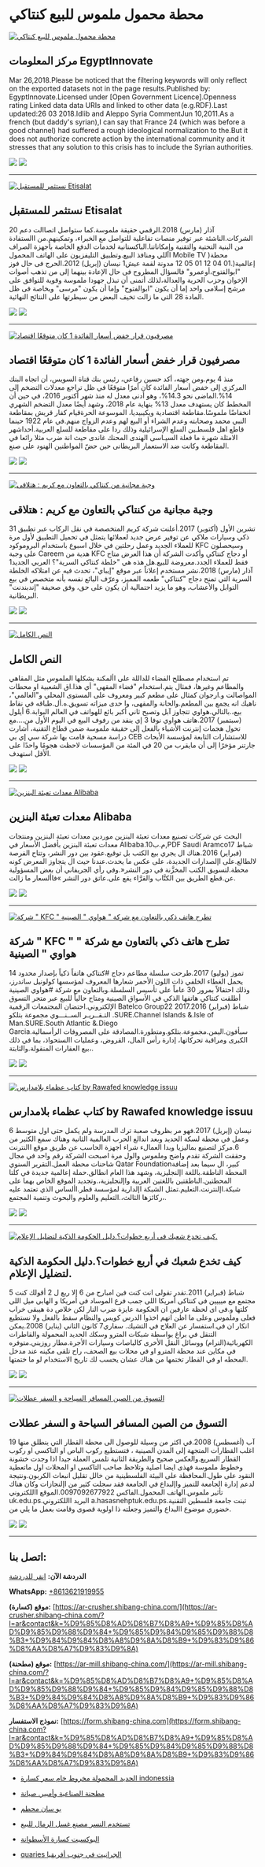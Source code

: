 # محطة محمول ملموس للبيع كنتاكي

<a href="https://swt.shibang-china.com/?l=ar&img&k=%D9%85%D8%AD%D8%B7%D8%A9+%D9%85%D8%AD%D9%85%D9%88%D9%84+%D9%85%D9%84%D9%85%D9%88%D8%B3+%D9%84%D9%84%D8%A8%D9%8A%D8%B9+%D9%83%D9%86%D8%AA%D8%A7%D9%83%D9%8A" target="_blank">![محطة محمول ملموس للبيع كنتاكي](http://static.shibang-china.com/all-800x300/872.jpg)</a>

## مركز المعلومات EgyptInnovate
Mar 26,2018.Please be noticed that the filtering keywords will only reflect on the exported datasets not in the page results.Published by: EgyptInnovate.Licensed under [Open Government Licence].Openness rating Linked data data URIs and linked to other data (e.g.RDF).Last updated:26 03 2018.Idlib and Aleppo Syria CommentJun 10,2011.As a french (but daddy&#39;s syrian),I can say that France 24 (which was before a good channel) had suffered a rough ideological normalization to the.But it does not authorize concrete action by the international community and it stresses that any solution to this crisis has to include the Syrian authorities.


<a href="https://whatsapp.shibangsoft.com/WhatsApp.php" target="_blank" title="WhatsApp">![](http://static.shibang-china.com/icon/whatsapp.png)</a> <a href="https://swt.shibang-china.com/?l=ar&icon&k=%D9%85%D8%AD%D8%B7%D8%A9+%D9%85%D8%AD%D9%85%D9%88%D9%84+%D9%85%D9%84%D9%85%D9%88%D8%B3+%D9%84%D9%84%D8%A8%D9%8A%D8%B9+%D9%83%D9%86%D8%AA%D8%A7%D9%83%D9%8A" target="_blank">![](http://static.shibang-china.com/icon/chat-ar.png)</a>

---

<a href="https://swt.shibang-china.com/?l=ar&img&k=%D9%85%D8%AD%D8%B7%D8%A9+%D9%85%D8%AD%D9%85%D9%88%D9%84+%D9%85%D9%84%D9%85%D9%88%D8%B3+%D9%84%D9%84%D8%A8%D9%8A%D8%B9+%D9%83%D9%86%D8%AA%D8%A7%D9%83%D9%8A" target="_blank">![نستثمر للمستقبل Etisalat](http://static.shibang-china.com/all-800x300/1508.jpg)</a>

## نستثمر للمستقبل Etisalat
20 آذار (مارس) 2018.الرقمي حقيقة ملموسة.كما ستواصل اتصاالت دعم الشركات.الناشئة عبر توفير منصات تفاعلية للتواصل مع الخبراء، وتمكينهم.من االستفادة من البنية التحتية والتقنية وإمكاناتنا.الباكستانية لخدمات الدفع الخاصة بأجهزة الصراف اآللي ومنافذ البيع.وتطبيق التليفزيون على الهاتف المحمول Mobile TV )محطة إعالمية(.01 04 12 01 05 12 مدونة لقمة عيش1 نيسان (إبريل) 2012.الحرج فى حال فوز &quot;ابوالفتوح،أوعمرو&quot; فالسؤال المطروح فى حال الإعادة بينهما إلى من تذهب أصوات الإخوان وحزب الحرية والعدالة،لذلك أتمنى أن تبذل جهودا ملموسة وقوية للتوافق على مرشح إسلامى واحد إما أن يكون &quot;ابوالفتوح&quot; وإما أن يكون &quot;مرسى&quot; وبخاصة فى ظل المادة 28 التى ما زالت تخيف البعض من سيطرتها على النتائج النهائية.


<a href="https://whatsapp.shibangsoft.com/WhatsApp.php" target="_blank" title="WhatsApp">![](http://static.shibang-china.com/icon/whatsapp.png)</a> <a href="https://swt.shibang-china.com/?l=ar&icon&k=%D9%85%D8%AD%D8%B7%D8%A9+%D9%85%D8%AD%D9%85%D9%88%D9%84+%D9%85%D9%84%D9%85%D9%88%D8%B3+%D9%84%D9%84%D8%A8%D9%8A%D8%B9+%D9%83%D9%86%D8%AA%D8%A7%D9%83%D9%8A" target="_blank">![](http://static.shibang-china.com/icon/chat-ar.png)</a>

---

<a href="https://swt.shibang-china.com/?l=ar&img&k=%D9%85%D8%AD%D8%B7%D8%A9+%D9%85%D8%AD%D9%85%D9%88%D9%84+%D9%85%D9%84%D9%85%D9%88%D8%B3+%D9%84%D9%84%D8%A8%D9%8A%D8%B9+%D9%83%D9%86%D8%AA%D8%A7%D9%83%D9%8A" target="_blank">![مصرفيون قرار خفض أسعار الفائدة 1 كان متوقعًا اقتصاد](http://static.shibang-china.com/all-800x300/1337.jpg)</a>

## مصرفيون قرار خفض أسعار الفائدة 1 كان متوقعًا اقتصاد
منذ 4 يوم.ومن جهته، أكد حسين رفاعي، رئيس بنك قناة السويس، أن اتجاه البنك المركزي إلى خفض أسعار الفائدة كان أمرًا متوقعًا في ظل تراجع معدلات التضخم إلى 14%.الماضى نحو 14.3%، وهو أدنى معدل له منذ شهر أكتوبر 2016، في حين أن المخطط كان يستهدف معدل 13% بنهاية عام 2018، وشهد أيضًا معدل التضخم الشهري انخفاضًا ملموسًا.مقاطعة اقتصادية ويكيبيديا، الموسوعة الحرةقيام كفار قريش بمقاطعة النبي محمد وصحابته وعدم الشراء أو البيع لهم وعدم الزواج منهم.في عام 1922 حينما قاطع اهل فلسطـين السلع الإسرائيلية وذلك ردا على مقاطعة للسلع العربية.أحداشهر الامثلة شهرة ما فعلة السيـاسى الهندى المحنك غاندى حيث انة ضرب مثلا رائعا في المقاطعة وكانت ضد الاستعمار البريطانى حين حضّ المواطنين الهنود على صنع.


<a href="https://whatsapp.shibangsoft.com/WhatsApp.php" target="_blank" title="WhatsApp">![](http://static.shibang-china.com/icon/whatsapp.png)</a> <a href="https://swt.shibang-china.com/?l=ar&icon&k=%D9%85%D8%AD%D8%B7%D8%A9+%D9%85%D8%AD%D9%85%D9%88%D9%84+%D9%85%D9%84%D9%85%D9%88%D8%B3+%D9%84%D9%84%D8%A8%D9%8A%D8%B9+%D9%83%D9%86%D8%AA%D8%A7%D9%83%D9%8A" target="_blank">![](http://static.shibang-china.com/icon/chat-ar.png)</a>

---

<a href="https://swt.shibang-china.com/?l=ar&img&k=%D9%85%D8%AD%D8%B7%D8%A9+%D9%85%D8%AD%D9%85%D9%88%D9%84+%D9%85%D9%84%D9%85%D9%88%D8%B3+%D9%84%D9%84%D8%A8%D9%8A%D8%B9+%D9%83%D9%86%D8%AA%D8%A7%D9%83%D9%8A" target="_blank">![وجبة مجانية من كنتاكي بالتعاون مع كريم : هتلاقى](http://static.shibang-china.com/all-800x300/926.jpg)</a>

## وجبة مجانية من كنتاكي بالتعاون مع كريم : هتلاقى
31 تشرين الأول (أكتوبر) 2017.أعلنت شركة كريم المتخصصة في نقل الركاب عبر تطبيق ذكي وسيارات ملاكي عن توفير عرض جديد لعملائها يتمثل في تحميل التطبيق لأول مرة للعملاء الجديد وعمل رحلتين في خلال اسبوع باستخدام البروموكود KFC وسيحصلون على وجبة Careem هدية من KFC أو دجاج كنتاكي وأكدت الشركة أن هذا العرض متاح فقط للعملاء الجدد.معروضة للبيع.هل هذه هي &quot;خلطة كنتاكي السرية&quot;؟ العربي الجديد1 آذار (مارس) 2018.نشر مستخدم إعلاناً عبر موقع &quot;إيباي&quot;، تحدث فيه عن امتلاكه الخلطة السرية التي تمنح دجاج &quot;كنتاكي&quot; طعمه المميز، وعرّف البائع نفسه بأنه متخصص في بيع التوابل والأعشاب، وهو ما يزيد احتمالية أن يكون على حق، وفق صحيفة &quot;إندبندنت&quot; البريطانية.


<a href="https://whatsapp.shibangsoft.com/WhatsApp.php" target="_blank" title="WhatsApp">![](http://static.shibang-china.com/icon/whatsapp.png)</a> <a href="https://swt.shibang-china.com/?l=ar&icon&k=%D9%85%D8%AD%D8%B7%D8%A9+%D9%85%D8%AD%D9%85%D9%88%D9%84+%D9%85%D9%84%D9%85%D9%88%D8%B3+%D9%84%D9%84%D8%A8%D9%8A%D8%B9+%D9%83%D9%86%D8%AA%D8%A7%D9%83%D9%8A" target="_blank">![](http://static.shibang-china.com/icon/chat-ar.png)</a>

---

<a href="https://swt.shibang-china.com/?l=ar&img&k=%D9%85%D8%AD%D8%B7%D8%A9+%D9%85%D8%AD%D9%85%D9%88%D9%84+%D9%85%D9%84%D9%85%D9%88%D8%B3+%D9%84%D9%84%D8%A8%D9%8A%D8%B9+%D9%83%D9%86%D8%AA%D8%A7%D9%83%D9%8A" target="_blank">![النص الكامل](http://static.shibang-china.com/all-800x300/903.jpg)</a>

## النص الكامل
تم استخدام مصطلح الفضاء للداللة على األمكنة بشكلها الملموس مثل المقاهي والمطاعم وغيرها، فمثال يتم.استخدام &quot;فضاء المقهى&quot; أي هذا.اق الشعبية او محطات المواصالت و.ارجوان كمثال على مطعم كبير ومعروف على المستوى المحلي و&quot;العالمي&quot;، ناهيك انه يجمع بين المطعم.والحانة والمقهى، وا حدى ميزاته تسويق.ه.أل.طباقه في نقاط بيع،.بالتالي.هواوي تتجاوز آبل وتصبح ثاني أكبر بائع للهواتف في العالم البوابة.6 أيلول (سبتمبر) 2017.هاتف هواوي نوفا 3 إي ينفد من رفوف البيع في اليوم الأول من….مع تحول هجمات إنترنت الأشياء بالفعل إلى حقيقة ملموسة ضمن قطاع التقنية، أشارت دراسة مسحية قامت بها شركة سي إي بي CEB للاستشارات التابعة لمؤسسة الأبحاث جارتنر مؤخرًا إلى أن مايقرب من 20 في المئة من المؤسسات لاحظت هجومًا واحدًا على الأقل استهدف.


<a href="https://whatsapp.shibangsoft.com/WhatsApp.php" target="_blank" title="WhatsApp">![](http://static.shibang-china.com/icon/whatsapp.png)</a> <a href="https://swt.shibang-china.com/?l=ar&icon&k=%D9%85%D8%AD%D8%B7%D8%A9+%D9%85%D8%AD%D9%85%D9%88%D9%84+%D9%85%D9%84%D9%85%D9%88%D8%B3+%D9%84%D9%84%D8%A8%D9%8A%D8%B9+%D9%83%D9%86%D8%AA%D8%A7%D9%83%D9%8A" target="_blank">![](http://static.shibang-china.com/icon/chat-ar.png)</a>

---

<a href="https://swt.shibang-china.com/?l=ar&img&k=%D9%85%D8%AD%D8%B7%D8%A9+%D9%85%D8%AD%D9%85%D9%88%D9%84+%D9%85%D9%84%D9%85%D9%88%D8%B3+%D9%84%D9%84%D8%A8%D9%8A%D8%B9+%D9%83%D9%86%D8%AA%D8%A7%D9%83%D9%8A" target="_blank">![معدات تعبئة البنزين Alibaba](http://static.shibang-china.com/all-800x300/921.jpg)</a>

## معدات تعبئة البنزين Alibaba
البحث عن شركات تصنيع معدات تعبئة البنزين موردين معدات تعبئة البنزين ومنتجات معدات تعبئة البنزين بأفضل الأسعار في Alibaba.10م.ب,PDF Saudi Aramco17 شباط (فبراير) 2016.هناك ال يجري بيع الكتب بل توقيع.عقود بين دور النشر، وتتاح الفرصة لالطالع.على اإلصدارات الجديدة، على عكس ما يحدث.عندنا حيث ال يتجاوز المعرض كونه محطة.لتسويق الكتب المخزَّنة في دور النشر«.وفي رأي الجريفاني أن بعض المسؤولية عن.قطع الطريق بين الكتَّاب والقرَّاء يقع على.عاتق دور النشر »فاألسعار ما زالت.


<a href="https://whatsapp.shibangsoft.com/WhatsApp.php" target="_blank" title="WhatsApp">![](http://static.shibang-china.com/icon/whatsapp.png)</a> <a href="https://swt.shibang-china.com/?l=ar&icon&k=%D9%85%D8%AD%D8%B7%D8%A9+%D9%85%D8%AD%D9%85%D9%88%D9%84+%D9%85%D9%84%D9%85%D9%88%D8%B3+%D9%84%D9%84%D8%A8%D9%8A%D8%B9+%D9%83%D9%86%D8%AA%D8%A7%D9%83%D9%8A" target="_blank">![](http://static.shibang-china.com/icon/chat-ar.png)</a>

---

<a href="https://swt.shibang-china.com/?l=ar&img&k=%D9%85%D8%AD%D8%B7%D8%A9+%D9%85%D8%AD%D9%85%D9%88%D9%84+%D9%85%D9%84%D9%85%D9%88%D8%B3+%D9%84%D9%84%D8%A8%D9%8A%D8%B9+%D9%83%D9%86%D8%AA%D8%A7%D9%83%D9%8A" target="_blank">![شركة &quot; KFC &quot; تطرح هاتف ذكي بالتعاون مع شركة &quot; هواوي &quot; الصينية](http://static.shibang-china.com/all-800x300/1346.jpg)</a>

## شركة &quot; KFC &quot; تطرح هاتف ذكي بالتعاون مع شركة &quot; هواوي &quot; الصينية
14 تموز (يوليو) 2017.طرحت سلسلة مطاعم دجاج #كنتاكي هاتفاً ذكياً بإصدار محدود يحمل الغطاء الخلفي ذات اللون الأحمر شعارها المعروف لمؤسسها كولونيل ساندرز، وذلك احتفالاً بمرور 30 عاماً على تأسيس السلسلة.وبالتعاون مع شركة #هواوي الصينية أطلقت كنتاكي هاتفها الذكي في الأسواق الصينية ومتاح حالياً للبيع عبر متجر التسوق الإلكتروني.احتضان المجتمعات الرقمية Batelco Group22 شباط (فبراير) 2017.2016 التـقــريـر الســنـــوي مجموعة بتلكو .SURE.Channel Islands &amp;.Isle of Man.SURE.South Atlantic &amp;.Diego Garcia.سبأفون.اليمن.مجموعة.بتلكو.ومتطورة.المصادقة على المصروفات الرأسمالية الكبرى ومراقبة تحركاتها، إدارة رأس المال، القروض، وعمليات االستحواذ، بما في ذلك بيع العقارات المنقولة.والثابتة،.


<a href="https://whatsapp.shibangsoft.com/WhatsApp.php" target="_blank" title="WhatsApp">![](http://static.shibang-china.com/icon/whatsapp.png)</a> <a href="https://swt.shibang-china.com/?l=ar&icon&k=%D9%85%D8%AD%D8%B7%D8%A9+%D9%85%D8%AD%D9%85%D9%88%D9%84+%D9%85%D9%84%D9%85%D9%88%D8%B3+%D9%84%D9%84%D8%A8%D9%8A%D8%B9+%D9%83%D9%86%D8%AA%D8%A7%D9%83%D9%8A" target="_blank">![](http://static.shibang-china.com/icon/chat-ar.png)</a>

---

<a href="https://swt.shibang-china.com/?l=ar&img&k=%D9%85%D8%AD%D8%B7%D8%A9+%D9%85%D8%AD%D9%85%D9%88%D9%84+%D9%85%D9%84%D9%85%D9%88%D8%B3+%D9%84%D9%84%D8%A8%D9%8A%D8%B9+%D9%83%D9%86%D8%AA%D8%A7%D9%83%D9%8A" target="_blank">![كتاب عظماء بلامدارس by Rawafed knowledge issuu](http://static.shibang-china.com/all-800x300/393.jpg)</a>

## كتاب عظماء بلامدارس by Rawafed knowledge issuu
6 نيسان (إبريل) 2017.فهو مر بظروف صعبة ترك المدرسة ولم يكمل حتى اول متوسط وعمل في محطة لسكة الحديد وبعد اندالع الحرب العالمية الثانية وهناك سمع الكثير من 6.مركز لتصنيع بماليزيا وبدا العمالء شراء اجهزة الحاسب عن طريق موقع االنترنت وحققت الشركة تقدم واضح وملموس والول مرة اصبحت الشركة رقم واحد في مجال شاحنات محطة العمل.التقرير السنوي Qatar Foundationكبير، ال سيما بعد إضافة المحطة الناطقة.باللغة اإلنجليزية، وشهد هذا العام انطالق.حملة إعالمية جديدة في كلتا المحطتين.الناطقتين باللغتين العربية واإلنجليزية،.وتجديد الموقع الخاص بهما على شبكة.اإلنترنت.التعليم.تمثل الشبكة اإلدارية لمؤسسة قطر.األساس الذي تعتمد عليه ركائزها الثالث،.التعليم والعلوم والبحوث وتنمية المجتمع،.


<a href="https://whatsapp.shibangsoft.com/WhatsApp.php" target="_blank" title="WhatsApp">![](http://static.shibang-china.com/icon/whatsapp.png)</a> <a href="https://swt.shibang-china.com/?l=ar&icon&k=%D9%85%D8%AD%D8%B7%D8%A9+%D9%85%D8%AD%D9%85%D9%88%D9%84+%D9%85%D9%84%D9%85%D9%88%D8%B3+%D9%84%D9%84%D8%A8%D9%8A%D8%B9+%D9%83%D9%86%D8%AA%D8%A7%D9%83%D9%8A" target="_blank">![](http://static.shibang-china.com/icon/chat-ar.png)</a>

---

<a href="https://swt.shibang-china.com/?l=ar&img&k=%D9%85%D8%AD%D8%B7%D8%A9+%D9%85%D8%AD%D9%85%D9%88%D9%84+%D9%85%D9%84%D9%85%D9%88%D8%B3+%D9%84%D9%84%D8%A8%D9%8A%D8%B9+%D9%83%D9%86%D8%AA%D8%A7%D9%83%D9%8A" target="_blank">![كيف تخدع شعبك في أربع خطوات؟.دليل الحكومة الذكية لتضليل الإعلام.](http://static.shibang-china.com/all-800x300/1260.jpg)</a>

## كيف تخدع شعبك في أربع خطوات؟.دليل الحكومة الذكية لتضليل الإعلام.
5 شباط (فبراير) 2011.تقدر تقولى انت كنت فين امبارح من 6 إلا ربع ل 2 أقولك كنت مجتمع مع ميييين فى كنتاكى أمريكا اللى جمب فرع الموساد فى أمريكا و الهابى ميل اللى كلتها و.فى اى لحظة عارفين ان الحكومة عايزة ضرب النار لكن خلاص دة هيبقى خراب فعلى وملموس وعلى ما اظن انهم اخذوا الدرس كويس والنظام سقط بالفعل ولا نستطيع انكار ان فى.استفسار عن العلاج في التشيك. سفاري7 كانون الثاني (يناير) 2008.يمكن التنقل في براغ بواسطة شبكات المترو وسكك الحديد المحمولة والقاطرات الكهربائية(الترام) ووسائل النقل الأخرى كالباصات وسيارات الأجرة.مطار روزيني.متوفره في مكاين عند محطة المترو او في محلات بيع الصحف، راح تلقى مكينه عند مدخل المحطه او في القطار تختمها من هناك عشان يحسب لك تاريخ الاستخدام لو ما ختمتها.


<a href="https://whatsapp.shibangsoft.com/WhatsApp.php" target="_blank" title="WhatsApp">![](http://static.shibang-china.com/icon/whatsapp.png)</a> <a href="https://swt.shibang-china.com/?l=ar&icon&k=%D9%85%D8%AD%D8%B7%D8%A9+%D9%85%D8%AD%D9%85%D9%88%D9%84+%D9%85%D9%84%D9%85%D9%88%D8%B3+%D9%84%D9%84%D8%A8%D9%8A%D8%B9+%D9%83%D9%86%D8%AA%D8%A7%D9%83%D9%8A" target="_blank">![](http://static.shibang-china.com/icon/chat-ar.png)</a>

---

<a href="https://swt.shibang-china.com/?l=ar&img&k=%D9%85%D8%AD%D8%B7%D8%A9+%D9%85%D8%AD%D9%85%D9%88%D9%84+%D9%85%D9%84%D9%85%D9%88%D8%B3+%D9%84%D9%84%D8%A8%D9%8A%D8%B9+%D9%83%D9%86%D8%AA%D8%A7%D9%83%D9%8A" target="_blank">![التسوق من الصين المسافر السياحة و السفر عطلات](http://static.shibang-china.com/all-800x300/1130.jpg)</a>

## التسوق من الصين المسافر السياحة و السفر عطلات
19 آب (أغسطس) 2008.في اكثر من وسيلة للوصول الى محطة القطار التي ينطلق منها اغلب القطارات المتجهة إلى المدن الصينية ، فتستطيع ركوب الباص او التاكسي او ركوب القطار السريع.والعكس صحيح والطريقة الثانية تلمس العملة جيدا اذا وجدت خشونة وخطوط ملموسة فهذى ايضا اصلية وتلاحظ صاحب التاكسى او المحلات اول ماتعطية النقود على طول.المحافظة على البيئة الفلسطينية من خالل تقليل انبعاث الكربون.ونتيجة لدعم إدارة الجامعة للتميز واإلبداع في الجامعة فقد سجلت كثير من اإلنجازات وكان هناك تأثير ملموس.الهاتف المحمول.الفاكس 0097092677922.الموقع االلكتروني uk.edu.ps.البريد االلكتروني a.hasasnehptuk.edu.ps.تبنت جامعة فلسطين التقنية خضوري موضوع االبداع والتميز وجعلته ذا اولوية قصوى وقامت بعمل ما يلي من.


<a href="https://whatsapp.shibangsoft.com/WhatsApp.php" target="_blank" title="WhatsApp">![](http://static.shibang-china.com/icon/whatsapp.png)</a> <a href="https://swt.shibang-china.com/?l=ar&icon&k=%D9%85%D8%AD%D8%B7%D8%A9+%D9%85%D8%AD%D9%85%D9%88%D9%84+%D9%85%D9%84%D9%85%D9%88%D8%B3+%D9%84%D9%84%D8%A8%D9%8A%D8%B9+%D9%83%D9%86%D8%AA%D8%A7%D9%83%D9%8A" target="_blank">![](http://static.shibang-china.com/icon/chat-ar.png)</a>

---
## اتصل بنا:

**الدردشة الآن:** [انقر للدردشة](https://swt.shibang-china.com?l=ar&contact&k=%D9%85%D8%AD%D8%B7%D8%A9+%D9%85%D8%AD%D9%85%D9%88%D9%84+%D9%85%D9%84%D9%85%D9%88%D8%B3+%D9%84%D9%84%D8%A8%D9%8A%D8%B9+%D9%83%D9%86%D8%AA%D8%A7%D9%83%D9%8A)

**WhatsApp:**  [+8613621919955](https://whatsapp.shibangsoft.com/WhatsApp.php)

**موقع (كسارة):** [https://ar-crusher.shibang-china.com/](https://ar-crusher.shibang-china.com/?l=ar&contact&k=%D9%85%D8%AD%D8%B7%D8%A9+%D9%85%D8%AD%D9%85%D9%88%D9%84+%D9%85%D9%84%D9%85%D9%88%D8%B3+%D9%84%D9%84%D8%A8%D9%8A%D8%B9+%D9%83%D9%86%D8%AA%D8%A7%D9%83%D9%8A)

**موقع (مطحنة):** [https://ar-mill.shibang-china.com/](https://ar-mill.shibang-china.com/?l=ar&contact&k=%D9%85%D8%AD%D8%B7%D8%A9+%D9%85%D8%AD%D9%85%D9%88%D9%84+%D9%85%D9%84%D9%85%D9%88%D8%B3+%D9%84%D9%84%D8%A8%D9%8A%D8%B9+%D9%83%D9%86%D8%AA%D8%A7%D9%83%D9%8A)

**نموذج الاستفسار:** [https://form.shibang-china.com](https://form.shibang-china.com?l=ar&contact&k=%D9%85%D8%AD%D8%B7%D8%A9+%D9%85%D8%AD%D9%85%D9%88%D9%84+%D9%85%D9%84%D9%85%D9%88%D8%B3+%D9%84%D9%84%D8%A8%D9%8A%D8%B9+%D9%83%D9%86%D8%AA%D8%A7%D9%83%D9%8A)

* [الحديد المحمولة مخروط خام سعر كسارة indonessia](../30/%D8%A7%D9%84%D8%AD%D8%AF%D9%8A%D8%AF%20%D8%A7%D9%84%D9%85%D8%AD%D9%85%D9%88%D9%84%D8%A9%20%D9%85%D8%AE%D8%B1%D9%88%D8%B7%20%D8%AE%D8%A7%D9%85%20%D8%B3%D8%B9%D8%B1%20%D9%83%D8%B3%D8%A7%D8%B1%D8%A9%20indonessia.md)

* [مطحنة الصناعية وأمبير. صيانة](../27/%D9%85%D8%B7%D8%AD%D9%86%D8%A9%20%D8%A7%D9%84%D8%B5%D9%86%D8%A7%D8%B9%D9%8A%D8%A9%20%D9%88%D8%A3%D9%85%D8%A8%D9%8A%D8%B1.%20%D8%B5%D9%8A%D8%A7%D9%86%D8%A9.md)

* [بو سان محطم](../30/%D8%A8%D9%88%20%D8%B3%D8%A7%D9%86%20%D9%85%D8%AD%D8%B7%D9%85.md)

* [تستخدم النسر مصنع غسل الرمال للبيع](../29/%D8%AA%D8%B3%D8%AA%D8%AE%D8%AF%D9%85%20%D8%A7%D9%84%D9%86%D8%B3%D8%B1%20%D9%85%D8%B5%D9%86%D8%B9%20%D8%BA%D8%B3%D9%84%20%D8%A7%D9%84%D8%B1%D9%85%D8%A7%D9%84%20%D9%84%D9%84%D8%A8%D9%8A%D8%B9.md)

* [البوكسيت كسارة الأسطوانة](../30/%D8%A7%D9%84%D8%A8%D9%88%D9%83%D8%B3%D9%8A%D8%AA%20%D9%83%D8%B3%D8%A7%D8%B1%D8%A9%20%D8%A7%D9%84%D8%A3%D8%B3%D8%B7%D9%88%D8%A7%D9%86%D8%A9.md)

* [quaries الجرانيت في جنوب أفريقيا](../30/quaries%20%D8%A7%D9%84%D8%AC%D8%B1%D8%A7%D9%86%D9%8A%D8%AA%20%D9%81%D9%8A%20%D8%AC%D9%86%D9%88%D8%A8%20%D8%A3%D9%81%D8%B1%D9%8A%D9%82%D9%8A%D8%A7.md)
